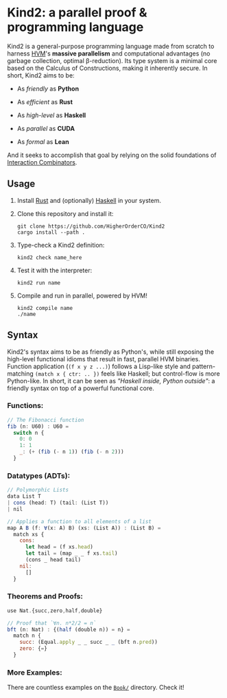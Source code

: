 # Kind2: a parallel proof & programming language

Kind2 is a general-purpose programming language made from scratch to harness
[HVM](https://github.com/HigherOrderCO/HVM)'s **massive parallelism** and
computational advantages (no garbage collection, optimal β-reduction). Its type
system is a minimal core based on the Calculus of Constructions, making it
inherently secure. In short, Kind2 aims to be:

- As *friendly* as **Python**

- As *efficient* as **Rust**

- As *high-level* as **Haskell**

- As *parallel* as **CUDA**

- As *formal* as **Lean**

And it seeks to accomplish that goal by relying on the solid foundations of [Interaction Combinators](https://www.semanticscholar.org/paper/Interaction-Combinators-Lafont/6cfe09aa6e5da6ce98077b7a048cb1badd78cc76).

## Usage

1. Install [Rust](https://www.rust-lang.org/) and (optionally) [Haskell](https://www.haskell.org/) in your system.

2. Clone this repository and install it:

    ```
    git clone https://github.com/HigherOrderCO/Kind2
    cargo install --path .
    ```

3. Type-check a Kind2 definition:

    ```
    kind2 check name_here
    ```

4. Test it with the interpreter:

    ```
    kind2 run name
    ```

5. Compile and run in parallel, powered by HVM!

    ```
    kind2 compile name
    ./name
    ```

## Syntax

Kind2's syntax aims to be as friendly as Python's, while still exposing the
high-level functional idioms that result in fast, parallel HVM binaries.
Function application (`(f x y z ...)`) follows a Lisp-like style and
pattern-matching `(match x { ctr: .. })` feels like Haskell; but control-flow is
more Python-like. In short, it can be seen as *"Haskell inside, Python
outside"*: a friendly syntax on top of a powerful functional core.

### Functions:

```javascript
// The Fibonacci function
fib (n: U60) : U60 =
  switch n {
    0: 0
    1: 1
    _: (+ (fib (- n 1)) (fib (- n 2)))
  }
```

### Datatypes (ADTs):

```javascript
// Polymorphic Lists
data List T
| cons (head: T) (tail: (List T))
| nil

// Applies a function to all elements of a list
map A B (f: ∀(x: A) B) (xs: (List A)) : (List B) =
  match xs {
    cons:
      let head = (f xs.head)
      let tail = (map _ _ f xs.tail)
      (cons _ head tail)
    nil:
      []
  }
```

### Theorems and Proofs:

```javascript
use Nat.{succ,zero,half,double}

// Proof that `∀n. n*2/2 = n`
bft (n: Nat) : {(half (double n)) = n} =
  match n {
    succ: (Equal.apply _ _ succ _ _ (bft n.pred))
    zero: {=}
  }
```

### More Examples:

There are countless examples on the [`Book/`](book) directory. Check it!
